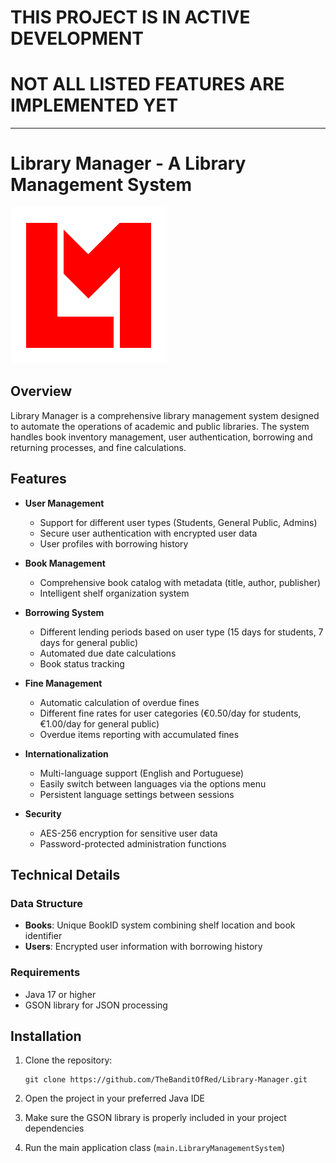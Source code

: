 # THIS PROJECT IS IN ACTIVE DEVELOPMENT
# NOT ALL LISTED FEATURES ARE IMPLEMENTED YET

---

# Library Manager - A Library Management System
![icon.png](main/resources/icon/icon.png)
## Overview
Library Manager is a comprehensive library management system designed to automate the operations of academic and public libraries. The system handles book inventory management, user authentication, borrowing and returning processes, and fine calculations.

## Features
- **User Management**
  - Support for different user types (Students, General Public, Admins)
  - Secure user authentication with encrypted user data
  - User profiles with borrowing history

- **Book Management**
  - Comprehensive book catalog with metadata (title, author, publisher)
  - Intelligent shelf organization system

- **Borrowing System**
  - Different lending periods based on user type (15 days for students, 7 days for general public)
  - Automated due date calculations
  - Book status tracking

- **Fine Management**
  - Automatic calculation of overdue fines
  - Different fine rates for user categories (€0.50/day for students, €1.00/day for general public)
  - Overdue items reporting with accumulated fines

- **Internationalization**
  - Multi-language support (English and Portuguese)
  - Easily switch between languages via the options menu
  - Persistent language settings between sessions

- **Security**
  - AES-256 encryption for sensitive user data
  - Password-protected administration functions

## Technical Details

### Data Structure
- **Books**: Unique BookID system combining shelf location and book identifier
- **Users**: Encrypted user information with borrowing history

### Requirements
- Java 17 or higher
- GSON library for JSON processing

## Installation

1. Clone the repository:
   ```
   git clone https://github.com/TheBanditOfRed/Library-Manager.git
   ```

2. Open the project in your preferred Java IDE

3. Make sure the GSON library is properly included in your project dependencies

4. Run the main application class (`main.LibraryManagementSystem`)

